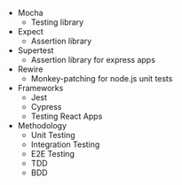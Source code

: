 - Mocha
    - Testing library
- Expect
    - Assertion library
- Supertest
    - Assertion library for express apps
- Rewire
    - Monkey-patching for node.js unit tests
- Frameworks
    - Jest
    - Cypress
    - Testing React Apps
- Methodology
    - Unit Testing
    - Integration Testing
    - E2E Testing
    - TDD
    - BDD